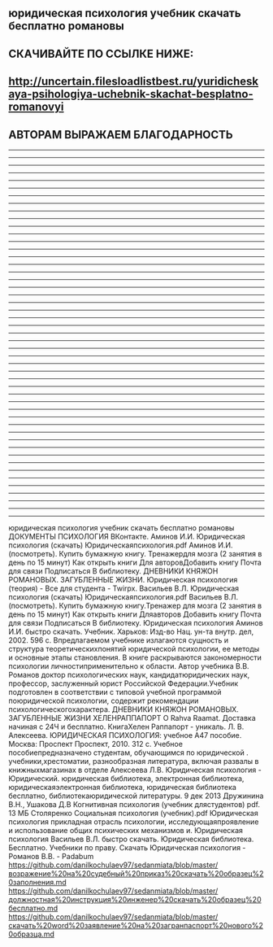 юридическая психология учебник скачать бесплатно романовы
--------------------------------------------------
СКАЧИВАЙТЕ ПО ССЫЛКЕ НИЖЕ:
--------------------------------------------------
http://uncertain.filesloadlistbest.ru/yuridicheskaya-psihologiya-uchebnik-skachat-besplatno-romanovyi
--------------------------------------------------
АВТОРАМ ВЫРАЖАЕМ БЛАГОДАРНОСТЬ
--------------------------------------------------
--------------------------------------------------
--------------------------------------------------
--------------------------------------------------
--------------------------------------------------
--------------------------------------------------
--------------------------------------------------
--------------------------------------------------
--------------------------------------------------
--------------------------------------------------
--------------------------------------------------
--------------------------------------------------
--------------------------------------------------
--------------------------------------------------
--------------------------------------------------
--------------------------------------------------
--------------------------------------------------
--------------------------------------------------
--------------------------------------------------
--------------------------------------------------
--------------------------------------------------
--------------------------------------------------
--------------------------------------------------
--------------------------------------------------
--------------------------------------------------
--------------------------------------------------
--------------------------------------------------
--------------------------------------------------
--------------------------------------------------
--------------------------------------------------
--------------------------------------------------
--------------------------------------------------
--------------------------------------------------
--------------------------------------------------
--------------------------------------------------
--------------------------------------------------
--------------------------------------------------
--------------------------------------------------
--------------------------------------------------
--------------------------------------------------
--------------------------------------------------
--------------------------------------------------
--------------------------------------------------
--------------------------------------------------
--------------------------------------------------
--------------------------------------------------
--------------------------------------------------
--------------------------------------------------
--------------------------------------------------
--------------------------------------------------
юридическая психология учебник скачать бесплатно романовы ДОКУМЕНТЫ  ПСИХОЛОГИЯ   ВКонтакте. Аминов И.И.  Юридическая психология (скачать)  Юридическаяпсихология.pdf  Аминов И.И. (посмотреть). Купить бумажную книгу. Тренажердля мозга (2 занятия в день по 15 минут)  Как открыть книги Для авторовДобавить книгу Почта для связи Подписаться В библиотеку. ДНЕВНИКИ КНЯЖОН РОМАНОВЫХ. ЗАГУБЛЕННЫЕ ЖИЗНИ. Юридическая психология (теория) - Все для студента - Twirpx. Васильев В.Л.  Юридическая психология (скачать)  Юридическаяпсихология.pdf  Васильев В.Л. (посмотреть). Купить бумажную книгу.Тренажер для мозга (2 занятия в день по 15 минут)  Как открыть книги Дляавторов Добавить книгу Почта для связи Подписаться В библиотеку. Юридическая психология  Аминов И.И.  быстро скачать. Учебник.  Харьков: Изд-во Нац. ун-та внутр. дел, 2002.  596 с. Впредлагаемом учебнике излагаются сущность и структура теоретическихпонятий юридической психологии, ее методы и основные этапы становления. В книге раскрываются закономерности психологии личностиприменительно к области. Автор учебника В.В. Романов  доктор психологических наук, кандидатюридических наук, профессор, заслуженный юрист Российской Федерации.Учебник подготовлен в соответствии с типовой учебной программой поюридической психологии, содержит рекомендации психологическогохарактера. ДНЕВНИКИ КНЯЖОН РОМАНОВЫХ. ЗАГУБЛЕННЫЕ ЖИЗНИ ХЕЛЕНРАППАПОРТ О Rahva Raamat. Доставка начиная с 24Ч и бесплатно. КнигаХелен Раппапорт - уникаль. Л. В. Алексеева. ЮРИДИЧЕСКАЯ ПСИХОЛОГИЯ: учебное А47 пособие. Москва: Проспект  Проспект, 2010.  312 с. Учебное пособиепредназначено студентам, обучающимся по юридической . учебники,хрестоматии, разнообразная литература, включая развалы в книжныхмагазинах в отделе
Алексеева Л.В. Юридическая психология - Юридический. юридическая библиотека, электронная библиотека, юридическаяэлектронная библиотека, юридическая библиотека бесплатно, библиотекаюридической литературы. 9 дек 2013  Дружинина В.Н., Ушакова Д.В  Когнитивная психология (учебник длястудентов) pdf. 13 МБ  Столяренко  Социальная психология (учебник).pdf Юридическая психология  прикладная отрасль психологии, исследующаяпроявление и использование общих психических механизмов и. Юридическая психология  Васильев В.Л.  быстро скачать. Юридическая библиотека. Бесплатно. Учебники по праву. Скачать Юридическая психология - Романов В.В. - Padabum
https://github.com/danilkochulaev97/sedanmiata/blob/master/возражение%20на%20судебный%20приказ%20скачать%20образец%20заполнения.md
https://github.com/danilkochulaev97/sedanmiata/blob/master/должностная%20инструкция%20инженер%20скачать%20образец%20бесплатно.md
https://github.com/danilkochulaev97/sedanmiata/blob/master/скачать%20word%20заявление%20на%20загранпаспорт%20нового%20образца.md